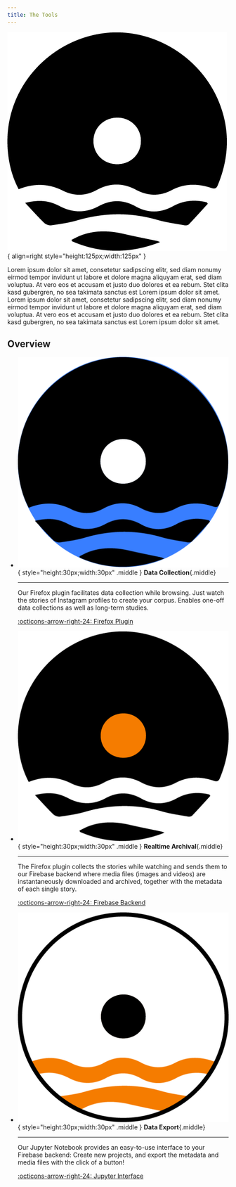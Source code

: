 ```yaml
---
title: The Tools
---
```


![Image title](../assets/logo.png){ align=right style="height:125px;width:125px" }

Lorem ipsum dolor sit amet, consetetur sadipscing elitr, sed diam nonumy eirmod tempor invidunt ut labore et dolore magna aliquyam erat, sed diam voluptua. At vero eos et accusam et justo duo dolores et ea rebum. Stet clita kasd gubergren, no sea takimata sanctus est Lorem ipsum dolor sit amet. Lorem ipsum dolor sit amet, consetetur sadipscing elitr, sed diam nonumy eirmod tempor invidunt ut labore et dolore magna aliquyam erat, sed diam voluptua. At vero eos et accusam et justo duo dolores et ea rebum. Stet clita kasd gubergren, no sea takimata sanctus est Lorem ipsum dolor sit amet.
## Overview
<div class="grid cards" markdown>

-   ![](../assets/logo-plugin.png){ style="height:30px;width:30px" .middle } __Data Collection__{.middle}

    ---

    Our Firefox plugin facilitates data collection while browsing. Just watch the stories of Instagram profiles to create your corpus. Enables one-off data collections as well as long-term studies.

    [:octicons-arrow-right-24: Firefox Plugin](plugin.md)



-   ![](../assets/logo-backend.png){ style="height:30px;width:30px" .middle } __Realtime Archival__{.middle}

    ---

    The Firefox plugin collects the stories while watching and sends them to our Firebase backend where media files (images and videos) are instantaneously downloaded and archived, together with the metadata of each single story.

    [:octicons-arrow-right-24: Firebase Backend](backend.md)


-   ![](../assets/logo-interface.png){ style="height:30px;width:30px" .middle } __Data Export__{.middle}

    ---

    Our Jupyter Notebook provides an easy-to-use interface to your Firebase backend: Create new projects, and export the metadata and media files with the click of a button!

    [:octicons-arrow-right-24: Jupyter Interface](jupyter-interface.md)

</div>
